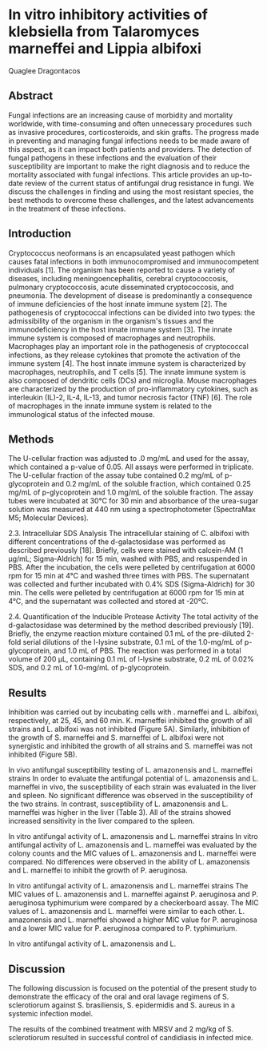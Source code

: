 # In vitro inhibitory activities of klebsiella from Talaromyces marneffei and Lippia albifoxi
Quaglee Dragontacos


## Abstract
Fungal infections are an increasing cause of morbidity and mortality worldwide, with time-consuming and often unnecessary procedures such as invasive procedures, corticosteroids, and skin grafts. The progress made in preventing and managing fungal infections needs to be made aware of this aspect, as it can impact both patients and providers. The detection of fungal pathogens in these infections and the evaluation of their susceptibility are important to make the right diagnosis and to reduce the mortality associated with fungal infections. This article provides an up-to-date review of the current status of antifungal drug resistance in fungi. We discuss the challenges in finding and using the most resistant species, the best methods to overcome these challenges, and the latest advancements in the treatment of these infections.


## Introduction
Cryptococcus neoformans is an encapsulated yeast pathogen which causes fatal infections in both immunocompromised and immunocompetent individuals [1]. The organism has been reported to cause a variety of diseases, including meningoencephalitis, cerebral cryptococcosis, pulmonary cryptococcosis, acute disseminated cryptococcosis, and pneumonia. The development of disease is predominantly a consequence of immune deficiencies of the host innate immune system [2]. The pathogenesis of cryptococcal infections can be divided into two types: the admissibility of the organism in the organism's tissues and the immunodeficiency in the host innate immune system [3]. The innate immune system is composed of macrophages and neutrophils. Macrophages play an important role in the pathogenesis of cryptococcal infections, as they release cytokines that promote the activation of the immune system [4]. The host innate immune system is characterized by macrophages, neutrophils, and T cells [5]. The innate immune system is also composed of dendritic cells (DCs) and microglia. Mouse macrophages are characterized by the production of pro-inflammatory cytokines, such as interleukin (IL)-2, IL-4, IL-13, and tumor necrosis factor (TNF) [6]. The role of macrophages in the innate immune system is related to the immunological status of the infected mouse.


## Methods
The U-cellular fraction was adjusted to .0 mg/mL and used for the assay, which contained a p-value of 0.05. All assays were performed in triplicate. The U-cellular fraction of the assay tube contained 0.2 mg/mL of p-glycoprotein and 0.2 mg/mL of the soluble fraction, which contained 0.25 mg/mL of p-glycoprotein and 1.0 mg/mL of the soluble fraction. The assay tubes were incubated at 30°C for 30 min and absorbance of the urea-sugar solution was measured at 440 nm using a spectrophotometer (SpectraMax M5; Molecular Devices).

2.3. Intracellular SDS Analysis
The intracellular staining of C. albifoxi with different concentrations of the d-galactosidase was performed as described previously [18]. Briefly, cells were stained with calcein-AM (1 µg/mL; Sigma-Aldrich) for 15 min, washed with PBS, and resuspended in PBS. After the incubation, the cells were pelleted by centrifugation at 6000 rpm for 15 min at 4°C and washed three times with PBS. The supernatant was collected and further incubated with 0.4% SDS (Sigma-Aldrich) for 30 min. The cells were pelleted by centrifugation at 6000 rpm for 15 min at 4°C, and the supernatant was collected and stored at -20°C.

2.4. Quantification of the Inducible Protease Activity
The total activity of the d-galactosidase was determined by the method described previously [19]. Briefly, the enzyme reaction mixture contained 0.1 mL of the pre-diluted 2-fold serial dilutions of the l-lysine substrate, 0.1 mL of the 1.0-mg/mL of p-glycoprotein, and 1.0 mL of PBS. The reaction was performed in a total volume of 200 µL, containing 0.1 mL of l-lysine substrate, 0.2 mL of 0.02% SDS, and 0.2 mL of 1.0-mg/mL of p-glycoprotein.


## Results
Inhibition was carried out by incubating cells with . marneffei and L. albifoxi, respectively, at 25, 45, and 60 min. K. marneffei inhibited the growth of all strains and L. albifoxi was not inhibited (Figure 5A). Similarly, inhibition of the growth of S. marneffei and S. marneffei of L. albifoxi were not synergistic and inhibited the growth of all strains and S. marneffei was not inhibited (Figure 5B).

In vivo antifungal susceptibility testing of L. amazonensis and L. marneffei strains
In order to evaluate the antifungal potential of L. amazonensis and L. marneffei in vivo, the susceptibility of each strain was evaluated in the liver and spleen. No significant difference was observed in the susceptibility of the two strains. In contrast, susceptibility of L. amazonensis and L. marneffei was higher in the liver (Table 3). All of the strains showed increased sensitivity in the liver compared to the spleen.

In vitro antifungal activity of L. amazonensis and L. marneffei strains
In vitro antifungal activity of L. amazonensis and L. marneffei was evaluated by the colony counts and the MIC values of L. amazonensis and L. marneffei were compared. No differences were observed in the ability of L. amazonensis and L. marneffei to inhibit the growth of P. aeruginosa.

In vitro antifungal activity of L. amazonensis and L. marneffei strains
The MIC values of L. amazonensis and L. marneffei against P. aeruginosa and P. aeruginosa typhimurium were compared by a checkerboard assay. The MIC values of L. amazonensis and L. marneffei were similar to each other. L. amazonensis and L. marneffei showed a higher MIC value for P. aeruginosa and a lower MIC value for P. aeruginosa compared to P. typhimurium.

In vitro antifungal activity of L. amazonensis and L.


## Discussion
The following discussion is focused on the potential of the present study to demonstrate the efficacy of the oral and oral lavage regimens of S. sclerotiorum against S. brasiliensis, S. epidermidis and S. aureus in a systemic infection model.

The results of the combined treatment with MRSV and 2 mg/kg of S. sclerotiorum resulted in successful control of candidiasis in infected mice.
